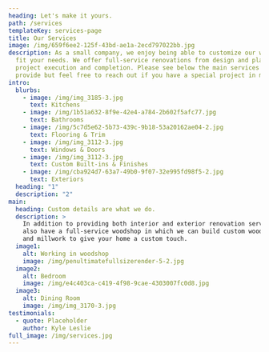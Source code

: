 ```yaml
---
heading: Let's make it yours.
path: /services
templateKey: services-page
title: Our Services
image: /img/659f6ee2-125f-43bd-ae1a-2ecd797022bb.jpg
description: As a small company, we enjoy being able to customize our work to
  fit your needs. We offer full-service renovations from design and planning, to
  project execution and completion. Please see below the main services we
  provide but feel free to reach out if you have a special project in mind!
intro:
  blurbs:
    - image: /img/img_3185-3.jpg
      text: Kitchens
    - image: /img/1b51a632-8f9e-42e4-a784-2b602f5afc77.jpg
      text: Bathrooms
    - image: /img/5c7d5e62-5b73-439c-9b18-53a20162ae04-2.jpg
      text: Flooring & Trim
    - image: /img/img_3112-3.jpg
      text: Windows & Doors
    - image: /img/img_3112-3.jpg
      text: Custom Built-ins & Finishes
    - image: /img/cba924d7-63a7-49b0-9f07-32e995fd98f5-2.jpg
      text: Exteriors
  heading: "1"
  description: "2"
main:
  heading: Custom details are what we do.
  description: >
    In addition to providing both interior and exterior renovation services, we
    also have a full-service woodshop in which we can build custom wood cabinets
    and millwork to give your home a custom touch. 
  image1:
    alt: Working in woodshop
    image: /img/penultimatefullsizerender-5-2.jpg
  image2:
    alt: Bedroom
    image: /img/e4c403ca-c419-4f98-9cae-4303007fc0d8.jpg
  image3:
    alt: Dining Room
    image: /img/img_3170-3.jpg
testimonials:
  - quote: Placeholder
    author: Kyle Leslie
full_image: /img/services.jpg
---
```

